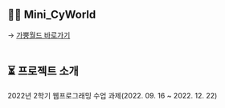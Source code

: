 ## 👩🏻 Mini_CyWorld
 $\rightarrow$ [가뿡월드 바로가기](https://mini-cyworld.netlify.app/)
<br/>
<br/>
## ⏳ 프로젝트 소개
2022년 2학기 웹프로그래밍 수업 과제(2022. 09. 16 ~ 2022. 12. 22)
